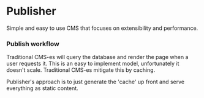 Publisher
=========

Simple and easy to use CMS that focuses on extensibility and performance.

### Publish workflow

Traditional CMS-es will query the database and render the page when a user requests it.
This is an easy to implement model, unfortunately it doesn't scale.
Traditional CMS-es mitigate this by caching.

Publisher's approach is to just generate the 'cache' up front and serve everything as static content.